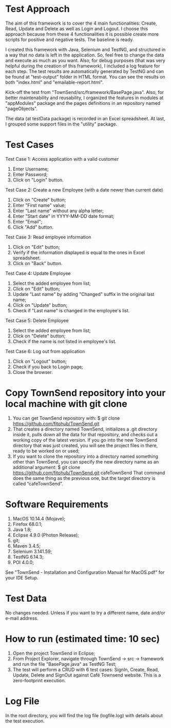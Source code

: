 # Test Approach
The aim of this framework is to cover the 4 main functionalities: Create, Read, Update and Delete as well as Login and Logout. I choose this approach because from these 4 functionalities it is possible create more scripts for positive and negative tests. The baseline is ready.

I created this framework with Java, Selenium and TestNG, and structured in a way that no data is left in the application. So, feel free to change the data and execute as much as you want. Also, for debug purposes (that was very helpful during the creation of this framework), I included a log feature for each step. The test results are automatically generated by TestNG and can be found at "test-output" folder in HTML format. You can see the results on both "index.html" and "emailable-report.html".

Kick-off the test from "TownSend/src/framework/BasePage.java". Also, for better maintenability and reusability, I organized the features in modules at "appModules" package and the pages definitions in an repository named "pageObjects". 

The data (at testData package) is recorded in an Excel spreadsheet. At last, I grouped some support files in the "utility" package.

# Test Cases
Test Case 1: Access application with a valid customer
1. Enter Username;
2. Enter Password;
3. Click on "Login" button.

Test Case 2: Create a new Employee (with a date newer than current date)
1. Click on "Create" button;
2. Enter "First name" value;
3. Enter "Last name" without any alpha letter;
4. Enter "Start date" in YYYY-MM-DD date format;
5. Enter "Email";
6. Click "Add" button.

Test Case 3: Read employee information
1. Click on "Edit" button;
2. Verify if the information displayed is equal to the ones in Excel spreadsheet.
3. Click on "Back" button.

Test Case 4: Update Employee
1. Select the added employee from list;
2. Click on "Edit" button;
3. Update "Last name" by adding "Changed" suffix in the original last name;
4. Click on "Update" button;
5. Check if "Last name" is changed in the employee's list.
	
Test Case 5: Delete Employee
1. Select the added employee from list;
2. Click on "Delete" button;
3. Check if the name is not listed in employee's list.
	
Test Case 6: Log out from application
1. Click on "Logout" button;
2. Check if you back to Login page;
3. Close the browser.

# Copy TownSend repository into your local machine with git clone
1. You can get TownSend repository with: 
	$ git clone https://github.com/fitohub/TownSend.git
2. That creates a directory named TownSend, initializes a .git directory inside it, pulls down all the data for that repository, and checks out a working copy of the latest version. If you go into the new TownSend directory that was just created, you will see the project files in there, ready to be worked on or used;
3. If you want to clone the repository into a directory named something other than TownSend, you can specify the new directory name as an additional argument: 
	$ git clone https://github.com/fitohub/TownSend.git cafeTownSend
That command does the same thing as the previous one, but the target directory is called “cafeTownSend”.

# Software Requirements
1. MacOS 10.14.4 (Mojave);
2. Firefox 68.0.1; 
3. Java 1.8;
4. Eclipse 4.9.0 (Photon Release);
5. git;
6. Maven 3.4.5;
7. Selenium 3.141.59; 
8. TestNG 6.14.3;
9. POI 4.0.0;

See "TownSend - Installation  and Configuration Manual for MacOS.pdf" for your IDE Setup.

# Test Data
No changes needed. Unless if you want to try a different name, date and/or e-mail address. 

# How to run (estimated time: 10 sec)
1. Open the project TownSend in Eclipse;
2. From Project Explorer, navigate through TownSend -> src -> framework and run the file "BasePage.java" as TestNG Test;
3. The test will perform a CRUD with 6 test cases: SignIn, Create, Read, Update, Delete and SignOut against Café Townsend website. This is a zero-footprint execution.

# Log File
In the root directory, you will find the log file (logfile.log) with details about the test execution.
